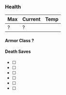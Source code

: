 ### Health

| Max | Current | Temp |
| --- | ------- | ---- |
| ?  | ?      |

#### Armor Class ?

#### Death Saves
- [ ] 
- [ ] 
- [ ] 
- [ ] 
- [ ] 
- [ ] 
